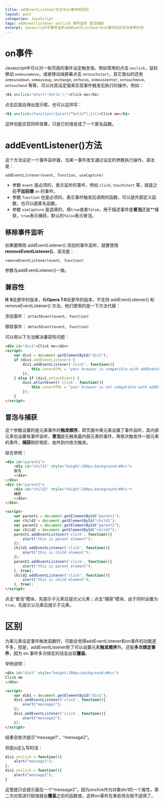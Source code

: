 ```yaml
---
title: addEventListener方法与on事件的区别
layout: post
categories: JavaScript
tags: addeventlistener onclick 事件监听 冒泡捕获
excerpt: Javascript中事件监听addEventListener与on事件的区别与举例分析
---
```

# on事件

Javascript中可以对一些页面的事件设定触发值，例如常用的点击 `onclick`，鼠标移动 `onmousemove`，或者移动端屏幕点击 `ontouchstart`，其它类似的还有 `onmousedown`, `onmouseup`, `onchange`, `onfocus`, `onmouseenter`, `ontouchmove`, `ontouchend` 等等，可以对其设定值来实现事件触发后执行的操作，例如：

``` html
<h1 onclick="alert('hello');">Click me</h1>
```

点击后就会弹出提示框，也可以这样写：

``` html
<h1 onclick=(function(){alert("hello");})()>Click me</h1>
```

这样也能实现同样效果，只是它的值变成了一个匿名函数。

# addEventListener()方法

这个方法设定一个事件监听器，当某一事件发生通过设定的参数执行操作。语法是：

`addEventListener(event, function, useCapture)`

* 参数 `event` 是必须的，表示监听的事件，例如 `click`, `touchstart` 等，就是之前**不加前缀** `on` 的事件。
* 参数 `function` 也是必须的，表示事件触发后调用的函数，可以是外部定义函数，也可以是匿名函数。
* 参数 `useCapture` 是选填的，填`true`或者`false`，用于描述事件是**冒泡**还是**捕获，`true`表示捕获，默认的`false`表示冒泡。

## 移除事件监听

如果要移除 addEventListener() 添加的事件监听，就要使用**removeEventListener()**，语法是：

`removeEventListener(event, function)`

参数与addEventListener()一致。

## 兼容性

**IE 8**及更早的版本，和**Opera 7.0**及更早的版本，不支持 addEventListener() 和 removeEventListener() 方法，他们使用的是一下方法代替：

添加事件：
`attachEvent(event, function)`

移除事件：
`detachEvent(event, function)`

可以用以下方法解决兼容性问题：

``` html
<div id="div1">Click me</div>
<script>
	var div1 = document.getElementById("div1");
	if (div1.addEventListener) {
		div1.addEventListener('click', function(){
			this.innerHTML = "your browser is compatible with addEventListener!";
		});
	} else if (div1.attachEvent) {
		div1.attachEvent('click', function(){
			this.innerHTML = "your browser is not compatible with addEventListener!"
		});
	}
</script>
```

## 冒泡与捕获

这个参数设置的是元素事件的**触发顺序**，即页面中某元素设置了事件监听，其内部元素也设置有事件监听，**冒泡**是先触发最内部元素的事件，再依次触发外一层元素的事件，**捕获**刚好相反，由外到内依次触发。

综合举例：

``` html
<div id="parent1">
	<div id="child1" style="height:200px;background:#0cc">
	冒泡
	</div>
</div>
<div id="parent2">
	<div id="child2" style="height:200px;background:#0cc">
	捕获
	</div>
</div>

<script>
	var parent1 = document.getElementById("parent1");
	var child2 = document.getElementById("child1");
	var parent2 = document.getElementById("parent2");
	var child2 = document.getElementById("child2");
	parent1.addEventListener('click', function(){
		alert("this is parent element");
	});
	child1.addEventListener('click', function(){
		alert("this is child element");
	});
	parent2.addEventListener('click', function(){
		alert("this is parent element");
	}, true);
	child2.addEventListener('click', function(){
		alert("this is child element");
	}, true);
</script>
```

点击“冒泡”模块，先提示子元素后提示父元素；点击“捕获”模块，由于同时设置为 `true`，先提示父元素后提示子元素。

# 区别

为某元素设定事件触发函数时，可能会觉得addEventListener和on事件的功能差不多，但是，addEventListener除了可以设置元素**触发顺序**外，还能**多次绑定事件**，因为 on 事件多次绑定的话会出现**覆盖**。

举例说明：

``` html
<div id="div1" style="height:200px;background:#0cc">
Click me
</div>

<script>
	var dib1 = document.getElementById("div1");
	div1.addEventListener('click', function(){
		alert("message1");
	});
	div1.addEventListener('click', function(){
		alert("message2");
	});
</script>
```

结果会依次提示“message1”，“message2“。

但是js这么写的话：

``` js
div1.onclick = function(){
	alert("message1");
};
div1.onclick = function(){
	alert("message2");
}
```

这里就只会提示最后一个“message2”，因为onclick作为对象div1的一个属性，第二次对其进行赋值就会**覆盖**之前的函数值，这样on事件在某些场合就不适用了。